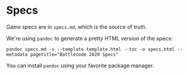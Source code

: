 # Specs

Game specs are in `specs.md`, which is the source of truth.

We're using `pandoc` to generate a pretty HTML version of the specs:

```
pandoc specs.md -s --template template.html --toc -o specs.html --metadata pagetitle="Battlecode 2020 Specs"
```

You can install `pandoc` using your favorite package manager.
